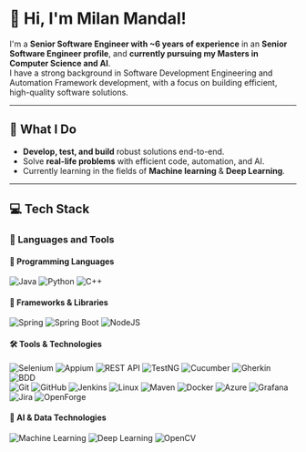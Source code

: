 # 👋 Hi, I'm Milan Mandal!

I'm a **Senior Software Engineer with ~6 years of experience** in an **Senior Software Engineer profile**, and **currently pursuing my Masters in Computer Science and AI**.  
I have a strong background in Software Development Engineering and Automation Framework development, with a focus on building efficient, high-quality software solutions.

---

## 🚀 What I Do
- **Develop, test, and build** robust solutions end-to-end.  
- Solve **real-life problems** with efficient code, automation, and AI.  
- Currently learning in the fields of **Machine learning** & **Deep Learning**.

---

## 💻 Tech Stack

### 🧰 Languages and Tools

#### 🚀 Programming Languages  
![Java](https://img.shields.io/badge/Java-ED8B00?style=flat&logo=openjdk&logoColor=white)  ![Python](https://img.shields.io/badge/Python-3776AB?style=flat&logo=python&logoColor=white)  ![C++](https://img.shields.io/badge/C++-00599C?style=flat&logo=cplusplus&logoColor=white)  
#### 🔧 Frameworks & Libraries  
![Spring](https://img.shields.io/badge/Spring-6DB33F?style=flat&logo=spring&logoColor=white) ![Spring Boot](https://img.shields.io/badge/Spring%20Boot-6DB33F?style=flat&logo=springboot&logoColor=white)  ![NodeJS](https://img.shields.io/badge/Node.js-339933?style=flat&logo=node.js&logoColor=white)  

#### 🛠️ Tools & Technologies  

![Selenium](https://img.shields.io/badge/Selenium-43B02A?style=flat&logo=selenium&logoColor=white)  ![Appium](https://img.shields.io/badge/Appium-4253CC?style=flat&logo=appium&logoColor=white)   ![REST API](https://img.shields.io/badge/REST%20API-005571?style=flat&logo=restapi&logoColor=white) 
![TestNG](https://img.shields.io/badge/TestNG-FF6F00?style=flat&logo=testng&logoColor=white)  ![Cucumber](https://img.shields.io/badge/Cucumber-43B02A?style=flat&logo=cucumber&logoColor=white)  ![Gherkin](https://img.shields.io/badge/Gherkin-4EAA25?style=flat&logoColor=white)  ![BDD](https://img.shields.io/badge/BDD-005571?style=flat&logo=behavior-driven-development&logoColor=white)  
![Git](https://img.shields.io/badge/Git-F05032?style=flat&logo=git&logoColor=white)  ![GitHub](https://img.shields.io/badge/GitHub-181717?style=flat&logo=github&logoColor=white)    ![Jenkins](https://img.shields.io/badge/Jenkins-D24939?style=flat&logo=jenkins&logoColor=white) 
![Linux](https://img.shields.io/badge/Linux-FCC624?style=flat&logo=linux&logoColor=black)
![Maven](https://img.shields.io/badge/Maven-C71A36?style=flat&logo=apachemaven&logoColor=white)  ![Docker](https://img.shields.io/badge/Docker-2496ED?style=flat&logo=docker&logoColor=white)  ![Azure](https://img.shields.io/badge/Azure-0078D4?style=flat&logo=azure&logoColor=white)  ![Grafana](https://img.shields.io/badge/Grafana-F46800?style=flat&logo=grafana&logoColor=white)  
![Jira](https://img.shields.io/badge/Jira-0052CC?style=flat&logo=jira&logoColor=white)  ![OpenForge](https://img.shields.io/badge/OpenForge-FF6600?style=flat&logo=openforge&logoColor=white)  


#### 🧠 AI & Data Technologies  
![Machine Learning](https://img.shields.io/badge/Machine%20Learning-FF6F00?style=flat&logo=scikitlearn&logoColor=white)  ![Deep Learning](https://img.shields.io/badge/Deep%20Learning-00599C?style=flat&logo=tensorflow&logoColor=white)  ![OpenCV](https://img.shields.io/badge/OpenCV-27338E?style=flat&logo=opencv&logoColor=white)  




